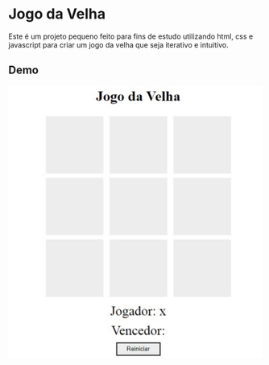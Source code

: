 # Jogo da Velha
Este é um projeto pequeno feito para fins de estudo utilizando html, css e javascript para criar um jogo da velha que seja iterativo e intuitivo.


## Demo

![jogodavelha](./jogodavelha.gif)